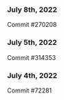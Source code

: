 ### July 8th, 2022

Commit #270208

### July 5th, 2022

Commit #314353


### July 4th, 2022

Commit #72281
